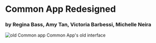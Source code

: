 # Common App Redesigned
### by Regina Bass, Amy Tan, Victoria Barbessi, Michelle Neira

<img src="https://www.doingcollege.com/wp-content/uploads/2017/10/the-common-application.jpg" alt="old Common app">
Common App's old interface
